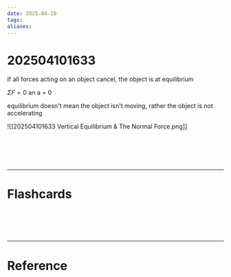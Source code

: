 ```yaml
---
date: 2025-04-10
tags: 
aliases:
---
```

# 202504101633
If all forces acting on an object cancel, the object is at equilibrium

$\Sigma{F}=0$ an a = 0

equilibrium doesn't mean the object isn't moving, rather the object is not accelerating

![[202504101633 Vertical Equilibrium & The Normal Force.png]]

# ‌
---
# Flashcards


# ‌
---
# Reference
